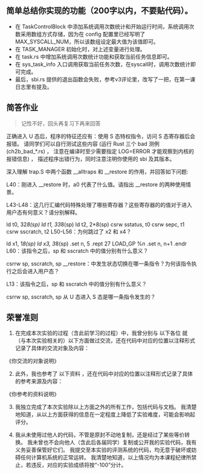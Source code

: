 ## 简单总结你实现的功能（200字以内，不要贴代码）。

* 在 TaskControlBlock 中添加系统调用次数统计和开始运行时间，系统调用次数采用数组方式存储，因为在 config 配置里已经写明了 MAX_SYSCALL_NUM，所以该数组设定最大值为该值即可。
* 在 TASK_MANAGER 初始化时，对上述变量进行处理。
* 在 task.rs 中增加系统调用次数统计功能和获取当前任务信息即可。
* 在 sys_task_info 入口调用获取当前任务次数，在syscall时，调用次数统计即可完成。
* 最后，sbi.rs 提供的退出函数会失败，参考v3评论里，改写了一把，在第一课日志里有提及。


## 简答作业

> 记性不好，回头再复习下再来回答

正确进入 U 态后，程序的特征还应有：使用 S 态特权指令，访问 S 态寄存器后会报错。 请同学们可以自行测试这些内容 (运行 Rust 三个 bad 测例 (ch2b_bad_*.rs) ， 注意在编译时至少需要指定 LOG=ERROR 才能观察到内核的报错信息) ， 描述程序出错行为，同时注意注明你使用的 sbi 及其版本。

深入理解 trap.S 中两个函数 __alltraps 和 __restore 的作用，并回答如下问题:

L40：刚进入 __restore 时，a0 代表了什么值。请指出 __restore 的两种使用情景。

L43-L48：这几行汇编代码特殊处理了哪些寄存器？这些寄存器的的值对于进入用户态有何意义？请分别解释。

ld t0, 32*8(sp)
ld t1, 33*8(sp)
ld t2, 2*8(sp)
csrw sstatus, t0
csrw sepc, t1
csrw sscratch, t2
L50-L56：为何跳过了 x2 和 x4？

ld x1, 1*8(sp)
ld x3, 3*8(sp)
.set n, 5
.rept 27
   LOAD_GP %n
   .set n, n+1
.endr
L60：该指令之后，sp 和 sscratch 中的值分别有什么意义？

csrrw sp, sscratch, sp
__restore：中发生状态切换在哪一条指令？为何该指令执行之后会进入用户态？

L13：该指令之后，sp 和 sscratch 中的值分别有什么意义？

csrrw sp, sscratch, sp
从 U 态进入 S 态是哪一条指令发生的？


## 荣誉准则

1. 在完成本次实验的过程（含此前学习的过程）中，我曾分别与 以下各位 就（与本次实验相关的）以下方面做过交流，还在代码中对应的位置以注释形式记录了具体的交流对象及内容：

《你交流的对象说明》

2. 此外，我也参考了 以下资料 ，还在代码中对应的位置以注释形式记录了具体的参考来源及内容：

《你参考的资料说明》

3. 我独立完成了本次实验除以上方面之外的所有工作，包括代码与文档。 我清楚地知道，从以上方面获得的信息在一定程度上降低了实验难度，可能会影响起评分。

4. 我从未使用过他人的代码，不管是原封不动地复制，还是经过了某些等价转换。 我未曾也不会向他人（含此后各届同学）复制或公开我的实验代码，我有义务妥善保管好它们。 我提交至本实验的评测系统的代码，均无意于破坏或妨碍任何计算机系统的正常运转。 我清楚地知道，以上情况均为本课程纪律所禁止，若违反，对应的实验成绩将按“-100”分计。